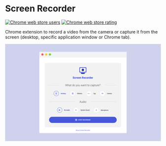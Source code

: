 # Screen Recorder

[![Chrome web store users](https://img.shields.io/chrome-web-store/users/hniebljpgcogalllopnjokppmgbhaden.svg)](https://chrome.google.com/webstore/detail/screen-recorder/hniebljpgcogalllopnjokppmgbhaden)
[![Chrome web store rating](https://img.shields.io/chrome-web-store/rating/hniebljpgcogalllopnjokppmgbhaden.svg)](https://chrome.google.com/webstore/detail/screen-recorder/hniebljpgcogalllopnjokppmgbhaden)

Chrome extension to record a video from the camera or capture it from the screen (desktop, specific application window or Chrome tab).

![Application screenshot](preview.png)
